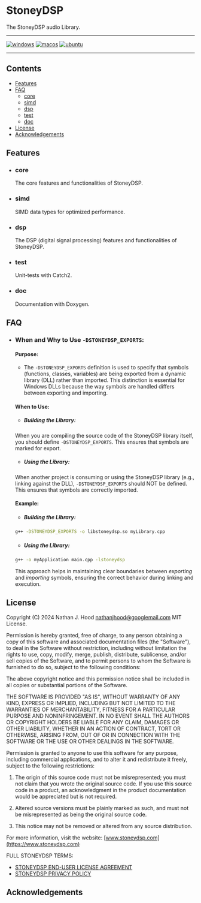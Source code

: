 # StoneyDSP

The StoneyDSP audio Library.

---
[![windows](https://github.com/StoneyDSP/StoneyDSP/actions/workflows/windows-latest.yml/badge.svg)](https://github.com/StoneyDSP/StoneyDSP/actions/workflows/windows-latest.yml)
[![macos](https://github.com/StoneyDSP/StoneyDSP/actions/workflows/macos-latest.yml/badge.svg)](https://github.com/StoneyDSP/StoneyDSP/actions/workflows/macos-latest.yml)
[![ubuntu](https://github.com/StoneyDSP/StoneyDSP/actions/workflows/ubuntu-latest.yml/badge.svg)](https://github.com/StoneyDSP/StoneyDSP/actions/workflows/ubuntu-latest.yml)

---

## Contents

- [Features](#features)
- [FAQ](#faq)
  - [core](#core)
  - [simd](#simd)
  - [dsp](#dsp)
  - [test](#test)
  - [doc](#doc)
- [License](#license)
- [Acknowledgements](#acknowledgements)

## Features

- ### core

  The core features and functionalities of StoneyDSP.

- ### simd

  SIMD data types for optimized performance.

- ### dsp

  The DSP (digital signal processing) features and functionalities of StoneyDSP.

- ### test

	Unit-tests with Catch2.

- ### doc

	Documentation with Doxygen.

## FAQ

- ### When and Why to Use `-DSTONEYDSP_EXPORTS`:

	#### Purpose:

	- The `-DSTONEYDSP_EXPORTS` definition is used to specify that symbols (functions, classes, variables) are being exported from a dynamic library (DLL) rather than imported. This distinction is essential for Windows DLLs because the way symbols are handled differs between exporting and importing.

	#### When to Use:

	- ##### Building the Library:

	When you are compiling the source code of the StoneyDSP library itself, you should define `-DSTONEYDSP_EXPORTS`. This ensures that symbols are marked for export.

	- ##### Using the Library:

	When another project is consuming or using the StoneyDSP library (e.g., linking against the DLL), `-DSTONEYDSP_EXPORTS` should NOT be defined. This ensures that symbols are correctly imported.

	#### Example:

	- ##### Building the Library:

	```sh
	g++ -DSTONEYDSP_EXPORTS -o libstoneydsp.so myLibrary.cpp
	```

	- ##### Using the Library:

	```sh
	g++ -o myApplication main.cpp -lstoneydsp
	```

	This approach helps in maintaining clear boundaries between *exporting* and *importing* symbols, ensuring the correct behavior during linking and execution.

## License

Copyright (C) 2024 Nathan J. Hood <nathanjhood@googlemail.com> MIT License.

Permission is hereby granted, free of charge, to any person obtaining a copy
of this software and associated documentation files (the "Software"), to deal
in the Software without restriction, including without limitation the rights
to use, copy, modify, merge, publish, distribute, sublicense, and/or sell
copies of the Software, and to permit persons to whom the Software is
furnished to do so, subject to the following conditions:

The above copyright notice and this permission notice shall be included in all
copies or substantial portions of the Software.

THE SOFTWARE IS PROVIDED "AS IS", WITHOUT WARRANTY OF ANY KIND, EXPRESS OR
IMPLIED, INCLUDING BUT NOT LIMITED TO THE WARRANTIES OF MERCHANTABILITY,
FITNESS FOR A PARTICULAR PURPOSE AND NONINFRINGEMENT. IN NO EVENT SHALL THE
AUTHORS OR COPYRIGHT HOLDERS BE LIABLE FOR ANY CLAIM, DAMAGES OR OTHER
LIABILITY, WHETHER IN AN ACTION OF CONTRACT, TORT OR OTHERWISE, ARISING FROM,
OUT OF OR IN CONNECTION WITH THE SOFTWARE OR THE USE OR OTHER DEALINGS IN THE
SOFTWARE.

Permission is granted to anyone to use this software for any purpose,
including commercial applications, and to alter it and redistribute it
freely, subject to the following restrictions:

1. The origin of this source code must not be misrepresented; you must not
  claim that you wrote the original source code. If you use this source code
  in a product, an acknowledgment in the product documentation would be
  appreciated but is not required.

2. Altered source versions must be plainly marked as such, and must not be
  misrepresented as being the original source code.

3. This notice may not be removed or altered from any source distribution.

For more information, visit the website:
[www.stoneydsp.com](https://www.stoneydsp.com)

FULL STONEYDSP TERMS:
- [STONEYDSP END-USER LICENSE AGREEMENT](https://www.stoneydsp.com/licence)
- [STONEYDSP PRIVACY POLICY](https://www.stoneydsp.com/privacy-policy)

## Acknowledgements
